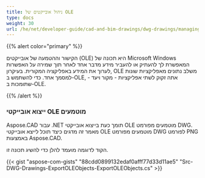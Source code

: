 ```yaml
---
title: ניהול אובייקטים של OLE
type: docs
weight: 30
url: /he/net/developer-guide/cad-and-bim-drawings/dwg-drawings/managing-ole-objects/
---
```


{{% alert color="primary" %}} 

הקישור וההטמעה של אובייקטים (OLE) היא תכונה של Microsoft Windows המאפשרת לך להעתיק או להעביר מידע מדבר אחד לאחר תוך שמירה על האפשרות לערוך את המידע באפליקציה המקורית. בעיקרון, OLE משלב נתונים מאפליקציות שונות למסמך אחד. כדי להשתמש ב-OLE, אתה זקוק לשתי אפליקציות - מקור ויעד - שתומכות ב-OLE.

{{% /alert %}} 
### **ייצוא אובייקטי OLE מוטמעים**
Aspose.CAD עבור .NET תומך כעת בייצוא אובייקטי OLE מוטמעים מפורמט DWG. מאמר זה מדגים כיצד תוכל לייצא אובייקטי OLE מוטמעים מפורמט DWG לפורמט PNG באמצעות Aspose.CAD.

הקוד לדוגמה מועמד להלן כדי להשיג תכונה זו.

{{< gist "aspose-com-gists" "88cdd0899132edaf0afff77d33d11ae5" "Src-DWG-Drawings-ExportOLEObjects-ExportOLEObjects.cs" >}}
